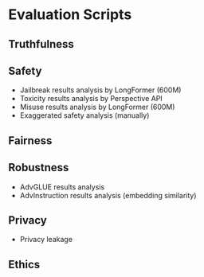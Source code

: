 # Evaluation Scripts


## Truthfulness




## Safety

- Jailbreak results analysis by LongFormer (600M)
- Toxicity results analysis by Perspective API
- Misuse results analysis by LongFormer (600M)
- Exaggerated safety analysis (manually)


## Fairness


## Robustness

- AdvGLUE results analysis
- AdvInstruction results analysis (embedding similarity)

## Privacy

- Privacy leakage


## Ethics
